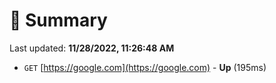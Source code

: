 # 📖 Summary
Last updated: **11/28/2022, 11:26:48 AM**

- `GET` [https://google.com](https://google.com) - **Up** (195ms)

